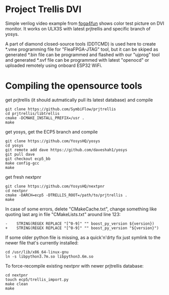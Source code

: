 # Project Trellis DVI

Simple verilog video example 
from [fpga4fun](https://www.fpga4fun.com/HDMI.html) shows
color test picture on DVI monitor.
It works on ULX3S with latest prjtrellis and specific branch of yosys.

A part of diamond closed-source tools (DDTCMD) is used here to create
*.vme programming file for "FleaFPGA-JTAG" tool, but it can be skiped as
generated *.bin file can be programmed and flashed with our "ujprog" tool
and generated *.svf file can be programmed with latest "openocd" or uploaded
remotely using onboard ESP32 WiFi.

# Compiling the opensource tools

get prjtrellis (it should autmatically pull its latest database) and compile

    git clone https://github.com/SymbiFlow/prjtrellis
    cd prjtrellis/libtrellis
    cmake -DCMAKE_INSTALL_PREFIX=/usr .
    make

get yosys, get the ECP5 branch and compile

    git clone https://github.com/YosysHQ/yosys
    cd yosys
    git remote add dave https://github.com/daveshah1/yosys
    git pull dave
    git checkout ecp5_bb
    make config-gcc
    make 

get fresh nextpnr

    git clone https://github.com/YosysHQ/nextpnr
    cd nextpnr
    cmake -DARCH=ecp5 -DTRELLIS_ROOT=/path/to/prjtrellis .
    make

In case of some errors, delete "CMakeCache.txt", change something like
quoting last arg in file "CMakeLists.txt" around line 123:

    -    STRING(REGEX REPLACE "[^0-9]" "" boost_py_version ${version})
    +    STRING(REGEX REPLACE "[^0-9]" "" boost_py_version "${version}")

If some older python file is missing, as a quick'n'drty fix just symlink
to the newer file that's currently installed:

    cd /usr/lib/x86_64-linux-gnu
    ln -s libpython3.7m.so libpython3.6m.so

To force-recompile existing nextpnr with newer prjtrellis database:

    cd nextpnr
    touch ecp5/trellis_import.py
    make clean
    make
